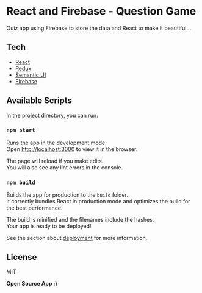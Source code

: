 # React and Firebase - Question Game

Quiz app using Firebase to store the data and React to make it beautiful...

## Tech

- [React](https://reactjs.org/docs/create-a-new-react-app.html)
- [Redux](https://react-redux.js.org/)
- [Semantic UI](https://react.semantic-ui.com/)
- [Firebase](https://firebase.google.com/)

## Available Scripts

In the project directory, you can run:

### `npm start`

Runs the app in the development mode.\
Open [http://localhost:3000](http://localhost:3000) to view it in the browser.

The page will reload if you make edits.\
You will also see any lint errors in the console.

### `npm build`

Builds the app for production to the `build` folder.\
It correctly bundles React in production mode and optimizes the build for the best performance.

The build is minified and the filenames include the hashes.\
Your app is ready to be deployed!

See the section about [deployment](https://facebook.github.io/create-react-app/docs/deployment) for more information.

## License

MIT

**Open Source App :)**
